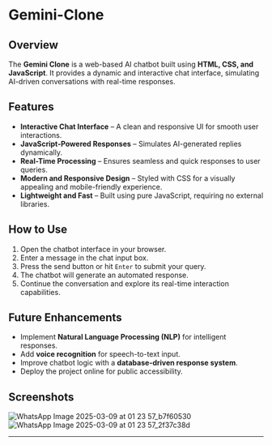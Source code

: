 # Gemini-Clone

## Overview
The **Gemini Clone** is a web-based AI chatbot built using **HTML, CSS, and JavaScript**. It provides a dynamic and interactive chat interface, simulating AI-driven conversations with real-time responses.

## Features
- **Interactive Chat Interface** – A clean and responsive UI for smooth user interactions.
- **JavaScript-Powered Responses** – Simulates AI-generated replies dynamically.
- **Real-Time Processing** – Ensures seamless and quick responses to user queries.
- **Modern and Responsive Design** – Styled with CSS for a visually appealing and mobile-friendly experience.
- **Lightweight and Fast** – Built using pure JavaScript, requiring no external libraries.

## How to Use
1. Open the chatbot interface in your browser.
2. Enter a message in the chat input box.
3. Press the send button or hit `Enter` to submit your query.
4. The chatbot will generate an automated response.
5. Continue the conversation and explore its real-time interaction capabilities.

## Future Enhancements
- Implement **Natural Language Processing (NLP)** for intelligent responses.
- Add **voice recognition** for speech-to-text input.
- Improve chatbot logic with a **database-driven response system**.
- Deploy the project online for public accessibility.

## Screenshots

![WhatsApp Image 2025-03-09 at 01 23 57_b7f60530](https://github.com/user-attachments/assets/b372d71c-2376-4d81-801a-a95e935b29ca)
![WhatsApp Image 2025-03-09 at 01 23 57_2f37c38d](https://github.com/user-attachments/assets/99dc27a3-1feb-4d02-ad1b-1a66cafae2b9)



---

